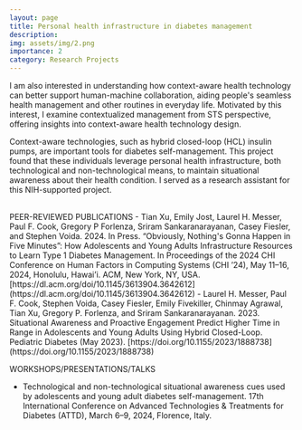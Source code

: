 ```yaml
---
layout: page
title: Personal health infrastructure in diabetes management
description:
img: assets/img/2.png
importance: 2
category: Research Projects
---
```


I am also interested in understanding how context-aware health technology can better support human-machine collaboration, aiding people's seamless health management and other routines in everyday life. Motivated by this interest, I examine contextualized management from STS perspective, offering insights into context-aware health technology design.

Context-aware technologies, such as hybrid closed-loop (HCL) insulin pumps, are important tools for diabetes self-management. This project found that these individuals leverage personal health infrastructure, both technological and non-technological means, to maintain situational awareness about their health condition. I served as a research assistant for this NIH-supported project.


<br />
<span style="color:light purple">PEER-REVIEWED PUBLICATIONS</span>
- Tian Xu, Emily Jost, Laurel H. Messer, Paul F. Cook, Gregory P Forlenza, Sriram Sankaranarayanan, Casey Fiesler, and Stephen Voida. 2024. In Press. “Obviously, Nothing's Gonna Happen in Five Minutes”: How Adolescents and Young Adults Infrastructure Resources to Learn Type 1 Diabetes Management. In Proceedings of the 2024 CHI Conference on Human Factors in Computing Systems (CHI ’24), May 11–16, 2024, Honolulu, Hawai’i. ACM, New York, NY, USA. [https://dl.acm.org/doi/10.1145/3613904.3642612](https://dl.acm.org/doi/10.1145/3613904.3642612)
- Laurel H. Messer, Paul F. Cook, Stephen Voida, Casey Fiesler, Emily Fivekiller, Chinmay Agrawal, Tian Xu, Gregory P. Forlenza, and Sriram Sankaranarayanan. 2023. Situational Awareness and Proactive Engagement Predict Higher Time in Range in Adolescents and Young Adults Using Hybrid Closed-Loop. Pediatric Diabetes (May 2023). [https://doi.org/10.1155/2023/1888738](https://doi.org/10.1155/2023/1888738)

<span style="color:light purple">WORKSHOPS/PRESENTATIONS/TALKS</span>
- Technological and non-technological situational awareness cues used by adolescents and young adult diabetes self-management. 17th International Conference on Advanced Technologies & Treatments for Diabetes (ATTD), March 6–9, 2024, Florence, Italy.
